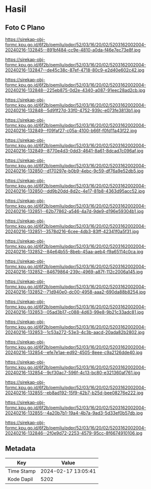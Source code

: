 # Hasil

## Foto C Plano

https://sirekap-obj-formc.kpu.go.id/6f2b/pemilu/pdpr/52/03/16/20/02/5203162002004-20240216-132845--891bf484-cc9e-4810-a0da-f46e7ec73e8f.jpg

https://sirekap-obj-formc.kpu.go.id/6f2b/pemilu/pdpr/52/03/16/20/02/5203162002004-20240216-132847--de45c38c-87ef-4718-80c9-e2d40e602c42.jpg

https://sirekap-obj-formc.kpu.go.id/6f2b/pemilu/pdpr/52/03/16/20/02/5203162002004-20240216-132848--225eb875-0d2e-4340-a087-91eec28ad2cb.jpg

https://sirekap-obj-formc.kpu.go.id/6f2b/pemilu/pdpr/52/03/16/20/02/5203162002004-20240216-132848--5d91f27d-33f0-4752-939c-e073fe3813b1.jpg

https://sirekap-obj-formc.kpu.go.id/6f2b/pemilu/pdpr/52/03/16/20/02/5203162002004-20240216-132849--f09faf27-c05a-4100-b66f-f0fd11a43f22.jpg

https://sirekap-obj-formc.kpu.go.id/6f2b/pemilu/pdpr/52/03/16/20/02/5203162002004-20240216-132849--8770e4d3-0dd3-4641-8a61-8dcad7c096af.jpg

https://sirekap-obj-formc.kpu.go.id/6f2b/pemilu/pdpr/52/03/16/20/02/5203162002004-20240216-132850--d170297e-b0b9-4ebc-9c59-df76a9e52db5.jpg

https://sirekap-obj-formc.kpu.go.id/6f2b/pemilu/pdpr/52/03/16/20/02/5203162002004-20240216-132850--dd9b20dd-8d2c-4e17-81b8-4363d95acc52.jpg

https://sirekap-obj-formc.kpu.go.id/6f2b/pemilu/pdpr/52/03/16/20/02/5203162002004-20240216-132851--62b77862-a546-4a7d-9de9-d196e59304b1.jpg

https://sirekap-obj-formc.kpu.go.id/6f2b/pemilu/pdpr/52/03/16/20/02/5203162002004-20240216-132851--3578d216-6cee-4db3-83ff-42341f0a5f31.jpg

https://sirekap-obj-formc.kpu.go.id/6f2b/pemilu/pdpr/52/03/16/20/02/5203162002004-20240216-132852--84e64b55-8beb-45aa-aeb4-f9a65114c0ca.jpg

https://sirekap-obj-formc.kpu.go.id/6f2b/pemilu/pdpr/52/03/16/20/02/5203162002004-20240216-132852--84679864-239c-4969-a87f-112c2006a145.jpg

https://sirekap-obj-formc.kpu.go.id/6f2b/pemilu/pdpr/52/03/16/20/02/5203162002004-20240216-132852--71d940e0-dc00-4958-aaa2-690da88b8254.jpg

https://sirekap-obj-formc.kpu.go.id/6f2b/pemilu/pdpr/52/03/16/20/02/5203162002004-20240216-132853--05ad3b17-c088-4d63-99e8-9b21c33adc81.jpg

https://sirekap-obj-formc.kpu.go.id/6f2b/pemilu/pdpr/52/03/16/20/02/5203162002004-20240216-132853--1c53a272-53e3-4c3b-aacd-20ada82b2802.jpg

https://sirekap-obj-formc.kpu.go.id/6f2b/pemilu/pdpr/52/03/16/20/02/5203162002004-20240216-132854--efe7e1ae-ed92-4505-8eee-c9a2126dde40.jpg

https://sirekap-obj-formc.kpu.go.id/6f2b/pemilu/pdpr/52/03/16/20/02/5203162002004-20240216-132854--9cf30ac7-596f-4c13-bc80-e321360af761.jpg

https://sirekap-obj-formc.kpu.go.id/6f2b/pemilu/pdpr/52/03/16/20/02/5203162002004-20240216-132855--eb8ad192-15f9-42b7-b25d-bee08276e222.jpg

https://sirekap-obj-formc.kpu.go.id/6f2b/pemilu/pdpr/52/03/16/20/02/5203162002004-20240216-132855--4a20b7b1-19a4-4b7a-9ad3-5d33ef0b57db.jpg

https://sirekap-obj-formc.kpu.go.id/6f2b/pemilu/pdpr/52/03/16/20/02/5203162002004-20240216-132846--2f0e9d72-2253-4579-95cc-8f6674910106.jpg


## Metadata

| Key        | Value               |
| ---------- | ------------------- |
| Time Stamp | 2024-02-17 13:05:41 |
| Kode Dapil | 5202                |



